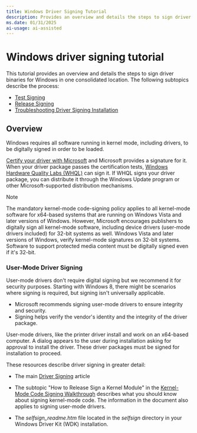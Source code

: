 ```yaml
---
title: Windows Driver Signing Tutorial
description: Provides an overview and details the steps to sign driver binaries for Windows.
ms.date: 01/31/2025
ai-usage: ai-assisted
---
```


# Windows driver signing tutorial

This tutorial provides an overview and details the steps to sign driver binaries for Windows in one consolidated location. The following subtopics describe the process:

- [Test Signing](test-signing.md)
- [Release Signing](release-signing.md)
- [Troubleshooting Driver Signing Installation](troubleshooting-driver-signing-installation.md)

## Overview

Windows requires all software running in kernel mode, including drivers, to be digitally signed in order to be loaded.

[Certify your driver with Microsoft](/windows-hardware/test/hlk/) and Microsoft provides a signature for it. When your driver package passes the certification tests, [Windows Hardware Quality Labs (WHQL)](./whql-release-signature.md) can sign it. If WHQL signs your driver package, you can distribute it through the Windows Update program or other Microsoft-supported distribution mechanisms.

> [!NOTE]
> The mandatory kernel-mode code-signing policy applies to all kernel-mode software for x64-based systems that are running on Windows Vista and later versions of Windows. However, Microsoft encourages publishers to digitally sign all kernel-mode software, including device drivers (user-mode drivers included) for 32-bit systems as well. Windows Vista and later versions of Windows, verify kernel-mode signatures on 32-bit systems. Software to support protected media content must be digitally signed even if it's 32-bit.

### User-Mode Driver Signing

User-mode drivers don't require digital signing but we recommend it for security purposes. Starting with Windows 8, there might be scenarios where signing is required, but signing isn't universally applicable.

- Microsoft recommends signing user-mode drivers to ensure integrity and security.
- Signing helps verify the vendor's identity and the integrity of the driver package.

User-mode drivers, like the printer driver install and work on an x64-based computer. A dialog appears to the user during installation asking for approval to install the driver. These driver packages must be signed for installation to proceed.

These resources describe driver signing in greater detail:

- The main [Driver Signing](driver-signing.md) article

- The subtopic "How to Release Sign a Kernel Module" in the [Kernel-Mode Code Signing Walkthrough](/previous-versions/windows/hardware/design/dn653569(v=vs.85)) describes what you should know about signing kernel-mode code. The information in the document also applies to signing user-mode drivers.

- The *selfsign_readme.htm* file located in the *selfsign* directory in your Windows Driver Kit (WDK) installation.
